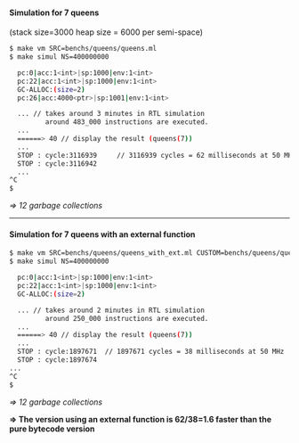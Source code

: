 #### Simulation for 7 queens

(stack size=3000 heap size = 6000 per semi-space)

```bash
$ make vm SRC=benchs/queens/queens.ml
$ make simul NS=400000000 

  pc:0|acc:1<int>|sp:1000|env:1<int>
  pc:22|acc:1<int>|sp:1000|env:1<int>
  GC-ALLOC:(size=2)
  pc:26|acc:4000<ptr>|sp:1001|env:1<int>

  ... // takes around 3 minutes in RTL simulation
         around 483_000 instructions are executed.
  ...
  ======> 40 // display the result (queens(7)) 
  ...
  STOP : cycle:3116939     // 3116939 cycles = 62 milliseconds at 50 MHz
  STOP : cycle:3116942     
  ...
^C
$
```

*=> 12 garbage collections*

-----

#### Simulation for 7 queens with an external function


```bash
$ make vm SRC=benchs/queens/queens_with_ext.ml CUSTOM=benchs/queens/queens_ext.ecl
$ make simul NS=400000000

  pc:0|acc:1<int>|sp:1000|env:1<int> 
  pc:22|acc:1<int>|sp:1000|env:1<int> 
  GC-ALLOC:(size=2) 

  ... // takes around 2 minutes in RTL simulation
         around 250_000 instructions are executed.
  ...
  ======> 40 // display the result (queens(7)) 
  ...
  STOP : cycle:1897671  // 1897671 cycles = 38 milliseconds at 50 MHz
  STOP : cycle:1897674    
...
^C
$
```

*=> 12 garbage collections*



**=> The version using an external function is 62/38=1.6 faster than the pure bytecode version**

